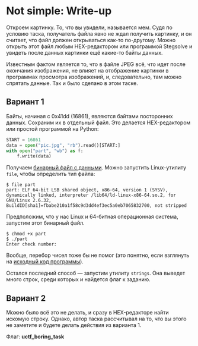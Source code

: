 # Not simple: Write-up

Откроем картинку. То, что вы увидели, называется мем. Судя по условию таска,
получатель файла явно не ждал получить картинку, и он считает, что файл
должен открываться как-то по-другому. Можно открыть этот файл любым
HEX-редактором или программой Stegsolve и увидеть после данных картинки ещё
какие-то байты данных.

Известным фактом является то, что в файле JPEG всё, что идет после окончания
изображения, не влияет на отображение картинки в программах просмотра
изображений, и, следовательно, там можно спрятать данные. Так и было сделано
в этом таске.

## Вариант 1

Байты, начиная с 0x41dd (16861), являются байтами посторонних данных. Сохраним
их в отдельный файл. Это делается HEX-редактором или простой программой на Python:

```python
START = 16861
data = open("pic.jpg", "rb").read()[START:]
with open("part", "wb") as f:
    f.write(data)
```

Получаем [бинарный файл с данными](https://github.com/upmlctf/2017-summer/blob/master/not-simple/part).
Можно запустить Linux-утилиту `file`, чтобы определить тип файла:

```
$ file part
part: ELF 64-bit LSB shared object, x86-64, version 1 (SYSV), dynamically linked, interpreter /lib64/ld-linux-x86-64.so.2, for GNU/Linux 2.6.32, BuildID[sha1]=fbabe210a1f58c9d3dd4ef3ec5a0eb7065832700, not stripped
```

Предположим, что у нас Linux и 64-битная операционная система, запустим этот
бинарный файл.

```
$ chmod +x part
$ ./part
Enter check number:
```

Вообще, перебор чисел тоже бы не помог (это понятно, если взглянуть на
[исходный код программы](https://github.com/upmlctf/2017-summer/blob/master/not-simple/source.cpp)).

Остался последний способ — запустим утилиту `strings`. Она выведет много строк,
среди которых и найдется флаг к заданию.

## Вариант 2

Можно было всё это не делать, и сразу в HEX-редакторе найти искомую строку.
Однако, автор таска рассчитывал на то, что вы этого не заметите и будете
делать действия из варианта 1.

Флаг: **uctf_boring_task**
